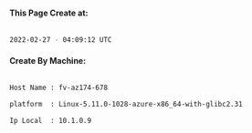 
   
#### This Page Create at:

```bash

2022-02-27 - 04:09:12 UTC

```

#### Create By Machine:

```bash

Host Name : fv-az174-678

platform  : Linux-5.11.0-1028-azure-x86_64-with-glibc2.31

Ip Local  : 10.1.0.9

```

